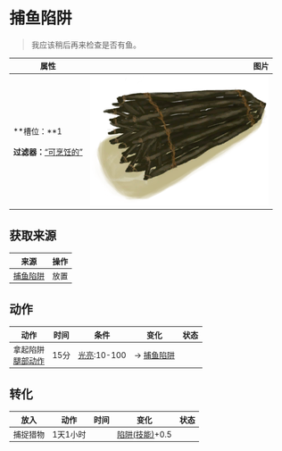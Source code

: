 # 捕鱼陷阱  
> 我应该稍后再来检查是否有鱼。  
  
  属性  |   图片   
 ----  |  ----:   
 **槽位：**1<br><br>**过滤器：**[“可烹饪的”](tag_Cookable.md)  |  ![](Sprite/FishTrap.png)   
  
## 获取来源  
来源  |  操作  
----  |  ----  
[捕鱼陷阱](FishTrap.md)  |  放置  
## 动作  
动作  |  时间  |  条件  |  变化  |  状态  
----  |  ----  |  ----  |  ----  |  ----  
拿起陷阱<br>[腿部动作](LegAction.md)  |  15分  |  [光亮](Light.md):10-100  |  → [捕鱼陷阱](FishTrap.md)<br>  |    
## 转化  
放入  |  动作  |  时间  |  变化  |  状态  
----  |  ----  |  ----  |  ----  |  ----  
  |  捕捉猎物  |  1天1小时  |    |  [陷阱(技能)](Skill_Trapping.md)+0.5  
